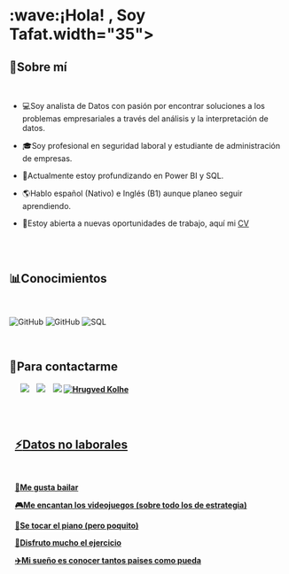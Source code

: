 
<h1 align="left"><b>:wave:¡Hola! , Soy Tafat.</b>width="35"></h1>
<!--  -->


##  :sunflower:**Sobre mí**



<br>

- :computer:Soy analista de Datos con pasión por encontrar soluciones a los problemas empresariales a través del análisis y la interpretación de datos.

- :mortar_board:Soy profesional en seguridad laboral y estudiante de administración de empresas.

- :dart:Actualmente estoy profundizando en Power BI y SQL.

- :earth_americas:Hablo español (Nativo) e Inglés (B1) aunque planeo seguir aprendiendo.

- :mag_right:Estoy abierta a nuevas oportunidades de trabajo, aquí mi [CV](https://drive.google.com/file/d/1_-44eZ6hfABNVnkpEiZLCniy4pmirBBG/view?usp=sharing)


<br><br>



## :bar_chart:Conocimientos </b>
<br>

   ![GitHub](https://camo.githubusercontent.com/7ae3cba30862d3d69ff363ad73a6f74af02b2c9ee9f9c3a95d1e40e71c701224/68747470733a2f2f696d672e736869656c64732e696f2f62616467652f2d506f77657242492d3333333333333f7374796c653d666c6174266c6f676f3d506f7765724249) 
   ![GitHub](https://camo.githubusercontent.com/de0aca4ffca61a57fbeb0633959cd4e6c4bd79bc990667c30333f6fe8f2be903/68747470733a2f2f696d672e736869656c64732e696f2f62616467652f2d457863656c2d3333333333333f7374796c653d666c6174266c6f676f3d457863656c)
   ![SQL](https://img.shields.io/badge/-SQL-000000?style=flat&logo=postgresql)
   

<br>   
    






## <b> :iphone:Para contactarme


<p align="left">

 <div align="left"  class="icons-social" style="margin-left: 10px;">
        <a style="margin-left: 10px;"  target="_blank" href="https://www.linkedin.com/in/tafat-montiel">
			<img src="https://img.icons8.com/doodle/40/000000/linkedin--v2.png"></a>
         <a style="margin-left: 10px;" target="_blank" href="https://github.com/TafatMontiel">
		<img src="https://img.icons8.com/doodle/40/000000/github--v1.png"></a>
        <a style="margin-left: 10px;" target="_blank" href="https://www.instagram.com/tafatjebneel/?fbclid=IwY2xjawEnElxleHRuA2FlbQIxMAABHdbhUPFk_5tS0oE9ccwv1Qu8_D3NxV3_1R-agm6hBBbkht_prNzgUz2CSw_aem_q3wr03WuJo-m3xidPSL4Cw">
			<img src="https://img.icons8.com/doodle/40/000000/instagram-new--v2.png"></a>
	 <a href="mailto:tafatmontiel18@hotmail.com">
<img border="0" alt="Hrugved Kolhe" src="https://img.icons8.com/doodle/38/000000/gmail-new.png"/>




   <br> <br>   

    


##  :zap:**Datos no laborales**
<br>


:dancer:Me gusta bailar

:video_game:Me encantan los videojuegos (sobre todo los de estrategia)

:musical_keyboard:Se tocar el piano (pero poquito)

:muscle:Disfruto mucho el ejercicio

:airplane:Mi sueño es conocer tantos paises como pueda

   
		




  
